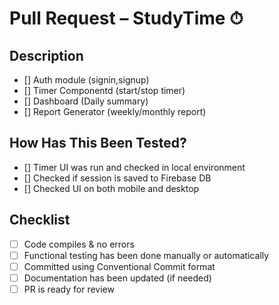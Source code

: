 #  Pull Request – StudyTime ⏱

##  Description
- [] Auth module (signin,signup)
- [] Timer Componentd (start/stop timer)
- [] Dashboard (Daily summary)
- [] Report Generator (weekly/monthly report)

##  How Has This Been Tested?
- [] Timer UI was run and checked in local environment
- [] Checked if session is saved to Firebase DB
- [] Checked UI on both mobile and desktop

##  Checklist
- [ ] Code compiles & no errors
- [ ] Functional testing has been done manually or automatically
- [ ] Committed using Conventional Commit format
- [ ] Documentation has been updated (if needed)
- [ ] PR is ready for review